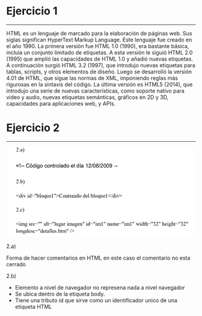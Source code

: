 # Ejercicio 1
---

HTML es un lenguaje de marcado para la elaboración de páginas web. Sus siglas significan HyperText Markup Language.
Este lenguaje fue creado en el año 1990.
La primera versión fue HTML 1.0 (1990), era bastante básica, incluía un conjunto limitado de etiquetas. A esta versión le siguió HTML 2.0 (1995) que amplió las capacidades de HTML 1.0 y añadió nuevas etiquetas. A continuación surgió HTML 3.2 (1997), que introdujo nuevas etiquetas para tablas, scripts, y otros elementos de diseño. Luego se desarrolló la versión 4.01 de HTML, que sigue las normas de XML, imponiendo reglas más rigurosas en la sintaxis del código. La última versión es HTML5 (2014), que introdujo una serie de nuevas características, como soporte nativo para video y audio, nuevas etiquetas semánticas, gráficos en 2D y 3D, capacidades para aplicaciones web, y APIs.


# Ejercicio 2
---

![alt text](image.png)

2.a)

Forma de hacer comentarios en HTML en este caso el comentario no esta cerrado

2.b)

- Elemento a nivel de navegador no represena nada a nivel navegador
- Se ubica dentro de la etiqueta body.
- Tiene una tributo id que sirve como un identificador unico de una etiqueta HTML




